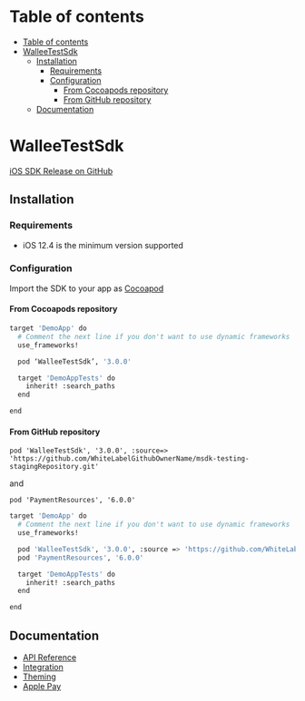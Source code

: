 # Table of contents

- [Table of contents](#table-of-contents)
- [WalleeTestSdk](#walleetestsdk)
  - [Installation](#installation)
    - [Requirements](#requirements)
    - [Configuration](#configuration)
      - [From Cocoapods repository](#from-cocoapods-repository)
      - [From GitHub repository](#from-github-repository)
  - [Documentation](#documentation)

# WalleeTestSdk

[iOS SDK Release on GitHub](https://github.com/WhiteLabelGithubOwnerName/msdk-testing-stagingRepository/releases)

## Installation

### Requirements

- iOS 12.4 is the minimum version supported

### Configuration

Import the SDK to your app as [Cocoapod](https://cocoapods.org/)

#### From Cocoapods repository

```sh
target 'DemoApp' do
  # Comment the next line if you don't want to use dynamic frameworks
  use_frameworks!

  pod ‘WalleeTestSdk’, '3.0.0'

  target 'DemoAppTests' do
    inherit! :search_paths
  end

end
```

#### From GitHub repository

`pod 'WalleeTestSdk', '3.0.0', :source=> 'https://github.com/WhiteLabelGithubOwnerName/msdk-testing-stagingRepository.git'`

and

`pod 'PaymentResources', '6.0.0'`

```sh
target 'DemoApp' do
  # Comment the next line if you don't want to use dynamic frameworks
  use_frameworks!

  pod 'WalleeTestSdk', '3.0.0', :source => 'https://github.com/WhiteLabelGithubOwnerName/msdk-testing-stagingRepository.git'
  pod 'PaymentResources', '6.0.0'

  target 'DemoAppTests' do
    inherit! :search_paths
  end

end
```

## Documentation

- [API Reference](./docs/api-reference.md)
- [Integration](./docs/integration.md)
- [Theming](./docs/theming.md)
- [Apple Pay](./docs/apple-pay.md)
